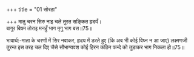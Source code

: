 +++
title = "01 सोरठा"

+++
मातु चरन सिरु नाइ चले तुरत सङ्कित हृदयँ।  
बागुर बिषम तोराइ मनहुँ भाग मृगु भाग बस॥75॥  

भावार्थ:-माता के चरणों में सिर नवाकर, हृदय में डरते हुए (कि अब भी कोई विघ्न न आ जाए) लक्ष्मणजी तुरन्त इस तरह चल दिए जैसे सौभाग्यवश कोई हिरन कठिन फन्दे को तुडाकर भाग निकला हो॥75॥  



